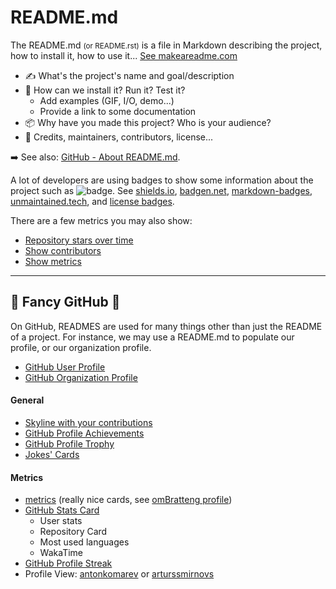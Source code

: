 # README.md

<div class="row row-cols-md-2"><div>

The README.md <small>(or README.rst)</small> is a file in Markdown describing the project, how to install it, how to use it... [See makeareadme.com](https://www.makeareadme.com/)

* ✍️ What's the project's name and goal/description
* 🧸 How can we install it? Run it? Test it?
    * Add examples (GIF, I/O, demo...)
    * Provide a link to some documentation
* 📦 Why have you made this project? Who is your audience?
* 🌳 Credits, maintainers, contributors, license...

➡️ See also: [GitHub - About README.md](https://docs.github.com/en/repositories/managing-your-repositorys-settings-and-features/customizing-your-repository/about-readmes).
</div><div>

A lot of developers are using badges to show some information about the project such as ![badge](https://img.shields.io/github/license/quentinra/blog.quentinra.dev). See [shields.io](https://shields.io/), [badgen.net](https://badgen.net/), [markdown-badges](https://github.com/Ileriayo/markdown-badges), [unmaintained.tech](https://unmaintained.tech/), and [license badges](https://gist.github.com/lukas-h/2a5d00690736b4c3a7ba).

There are a few metrics you may also show:

* [Repository stars over time](https://starchart.cc/)
* [Show contributors](https://contrib.rocks/)
* [Show metrics](https://repobeats.axiom.co/)
</div></div>

<hr class="sep-both">

## 🎉 Fancy GitHub 🎉

<div class="row row-cols-md-2 mt-4"><div>

On GitHub, READMES are used for many things other than just the README of a project. For instance, we may use a README.md to populate our profile, or our organization profile.

* [GitHub User Profile](https://docs.github.com/en/account-and-profile/setting-up-and-managing-your-github-profile/customizing-your-profile/managing-your-profile-readme)
* [GitHub Organization Profile](https://github.blog/changelog/2021-09-14-readmes-for-organization-profiles/)

#### General

* [Skyline with your contributions](https://skyline.github.com/)
* [GitHub Profile Achievements](https://github.com/Schweinepriester/github-profile-achievements)
* [GitHub Profile Trophy](https://github.com/ryo-ma/github-profile-trophy)
* [Jokes' Cards](https://readme-jokes.vercel.app/api)
</div><div>

#### Metrics

* [metrics](https://github.com/lowlighter/metrics) (really nice cards, see [omBratteng profile](https://github.com/omBratteng/omBratteng))
* [GitHub Stats Card](https://github.com/anuraghazra/github-readme-stats)
  * User stats
  * Repository Card
  * Most used languages
  * WakaTime
* [GitHub Profile Streak](https://github-readme-streak-stats.herokuapp.com/demo/)
* Profile View: [antonkomarev](https://github.com/antonkomarev/github-profile-views-counter) or [arturssmirnovs](https://github.com/arturssmirnovs/github-profile-views-counter)
</div></div>